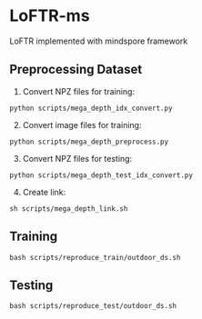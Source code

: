 # LoFTR-ms
LoFTR implemented with mindspore framework

## Preprocessing Dataset
1. Convert NPZ files for training:
```console
python scripts/mega_depth_idx_convert.py 
```

2. Convert image files for training:
```console
python scripts/mega_depth_preprocess.py 
```

3. Convert NPZ files for testing:
```console
python scripts/mega_depth_test_idx_convert.py 
```

4. Create link:
```console
sh scripts/mega_depth_link.sh 
```

## Training
```console
bash scripts/reproduce_train/outdoor_ds.sh 
```

## Testing
```console
bash scripts/reproduce_test/outdoor_ds.sh 
```
